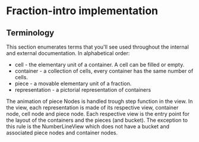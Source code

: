 # Fraction-intro implementation

## Terminology

This section enumerates terms that you'll see used throughout the internal and external documentation.
In alphabetical order:

* cell - the elementary unit of a container. A cell can be filled or empty.  
* container - a collection of cells, every container has the same number of cells. 
* piece - a movable elementary unit of a fraction.
* representation - a pictorial representation of containers

The animation of piece Nodes is handled trough step function in the view. 
In the view, each representation is made of its respective view, container node, cell node and piece node. 
Each respective view is the entry point for the layout of the containers and the pieces (and bucket). 
The exception to this rule is the NumberLineView which does not have a bucket and associated piece nodes 
and container nodes. 
